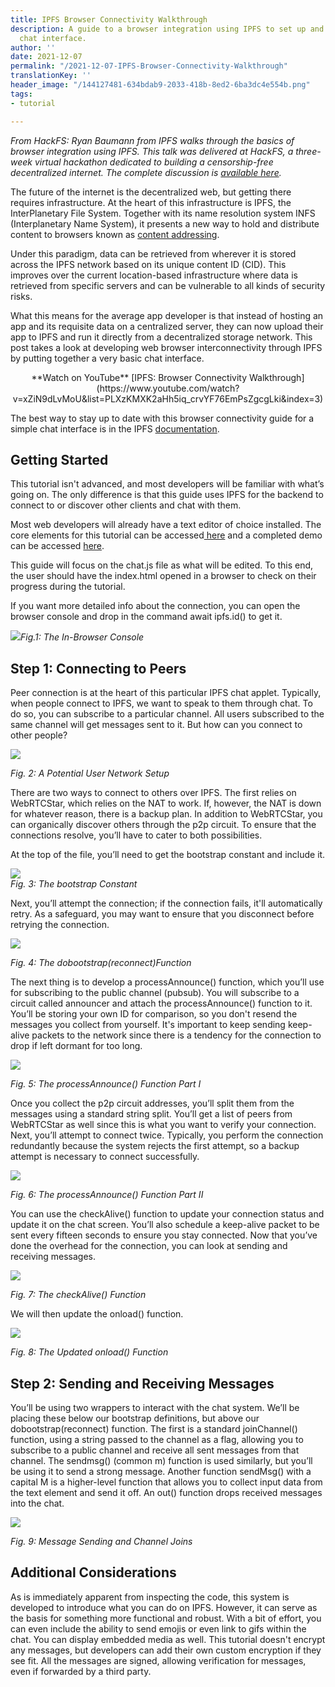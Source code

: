 ```yaml
---
title: IPFS Browser Connectivity Walkthrough
description: A guide to a browser integration using IPFS to set up and run a basic
  chat interface.
author: ''
date: 2021-12-07
permalink: "/2021-12-07-IPFS-Browser-Connectivity-Walkthrough"
translationKey: ''
header_image: "/144127481-634bdab9-2033-418b-8ed2-6ba3dc4e554b.png"
tags:
- tutorial

---
```

_From HackFS: Ryan Baumann from IPFS walks through the basics of browser integration using IPFS. This talk was delivered at HackFS, a three-week virtual hackathon dedicated to building a censorship-free decentralized internet. The complete discussion is_ [_available here_](https://www.youtube.com/watch?v=xZiN9dLvMoU&list=PLXzKMXK2aHh5iq_crvYF76EmPsZgcgLki&index=3)_._

The future of the internet is the decentralized web, but getting there requires infrastructure. At the heart of this infrastructure is IPFS, the InterPlanetary File System. Together with its name resolution system INFS (Interplanetary Name System), it presents a new way to hold and distribute content to browsers known as [content addressing](https://blog.ipfs.io/2021-06-03-ipfs-filecoin-content-persistence/).

Under this paradigm, data can be retrieved from wherever it is stored across the IPFS network based on its unique content ID (CID). This improves over the current location-based infrastructure where data is retrieved from specific servers and can be vulnerable to all kinds of security risks.

What this means for the average app developer is that instead of hosting an app and its requisite data on a centralized server, they can now upload their app to IPFS and run it directly from a decentralized storage network. This post takes a look at developing web browser interconnectivity through IPFS by putting together a very basic chat interface.

<center>**Watch on YouTube** [IPFS: Browser Connectivity Walkthrough](https://www.youtube.com/watch?v=xZiN9dLvMoU&list=PLXzKMXK2aHh5iq_crvYF76EmPsZgcgLki&index=3)</center>

The best way to stay up to date with this browser connectivity guide for a simple chat interface is in the IPFS [documentation](https://docs.ipfs.io/how-to/create-simple-chat-app/).

## Getting Started

This tutorial isn't advanced, and most developers will be familiar with what’s going on. The only difference is that this guide uses IPFS for the backend to connect to or discover other clients and chat with them.

Most web developers will already have a text editor of choice installed. The core elements for this tutorial can be accessed[ here](https://workshop.thedisco.zone/) and a completed demo can be accessed [here](https://github.com/TheDiscordian/browser-ipfs-chat).

This guide will focus on the chat.js file as what will be edited. To this end, the user should have the index.html opened in a browser to check on their progress during the tutorial.

If you want more detailed info about the connection, you can open the browser console and drop in the command await ipfs.id() to get it.

![](../assets/ipfs-chat-tute-01.jpg)_Fig.1: The In-Browser Console_

## Step 1: Connecting to Peers

Peer connection is at the heart of this particular IPFS chat applet. Typically, when people connect to IPFS, we want to speak to them through chat. To do so, you can subscribe to a particular channel. All users subscribed to the same channel will get messages sent to it. But how can you connect to other people?

![](../assets/unnamed-1.png)

_Fig. 2: A Potential User Network Setup_

There are two ways to connect to others over IPFS. The first relies on WebRTCStar, which relies on the NAT to work. If, however, the NAT is down for whatever reason, there is a backup plan. In addition to WebRTCStar, you can organically discover others through the p2p circuit. To ensure that the connections resolve, you’ll have to cater to both possibilities.

At the top of the file, you’ll need to get the bootstrap constant and include it.

![](../assets/ipfs-chat-tute-02.jpg)  
_Fig. 3: The bootstrap Constant_

Next, you’ll attempt the connection; if the connection fails, it'll automatically retry. As a safeguard, you may want to ensure that you disconnect before retrying the connection.

![](../assets/ipfs-chat-tute-03.jpg)

_Fig. 4: The dobootstrap(reconnect)Function_

The next thing is to develop a processAnnounce() function, which you’ll use for subscribing to the public channel (pubsub). You will subscribe to a circuit called announcer and attach the processAnnounce() function to it. You’ll be storing your own ID for comparison, so you don't resend the messages you collect from yourself. It's important to keep sending keep-alive packets to the network since there is a tendency for the connection to drop if left dormant for too long.

![](../assets/ipfs-chat-tute-04.jpg)

_Fig. 5: The processAnnounce() Function Part I_

Once you collect the p2p circuit addresses, you’ll split them from the messages using a standard string split. You’ll get a list of peers from WebRTCStar as well since this is what you want to verify your connection. Next, you’ll attempt to connect twice. Typically, you perform the connection redundantly because the system rejects the first attempt, so a backup attempt is necessary to connect successfully.

![](../assets/ipfs-chat-tute-05.jpg)

_Fig. 6: The processAnnounce() Function Part II_

You can use the checkAlive() function to update your connection status and update it on the chat screen. You’ll also schedule a keep-alive packet to be sent every fifteen seconds to ensure you stay connected. Now that you’ve done the overhead for the connection, you can look at sending and receiving messages.

![](../assets/ipfs-chat-tute-06.jpg)

_Fig. 7: The checkAlive() Function_

We will then update the onload() function.

![](../assets/ipfs-chat-tute-07.jpg)

_Fig. 8: The Updated onload() Function_

## Step 2: Sending and Receiving Messages

You’ll be using two wrappers to interact with the chat system. We’ll be placing these below our bootstrap definitions, but above our dobootstrap(reconnect) function. The first is a standard joinChannel() function, using a string passed to the channel as a flag, allowing you to subscribe to a public channel and receive all sent messages from that channel. The sendmsg() (common m) function is used similarly, but you’ll be using it to send a strong message. Another function sendMsg() with a capital M is a higher-level function that allows you to collect input data from the text element and send it off. An out() function drops received messages into the chat.

![](../assets/ipfs-chat-tute-08.jpg)

_Fig. 9: Message Sending and Channel Joins_

## Additional Considerations

As is immediately apparent from inspecting the code, this system is developed to introduce what you can do on IPFS. However, it can serve as the basis for something more functional and robust. With a bit of effort, you can even include the ability to send emojis or even link to gifs within the chat. You can display embedded media as well. This tutorial doesn't encrypt any messages, but developers can add their own custom encryption if they see fit. All the messages are signed, allowing verification for messages, even if forwarded by a third party.
